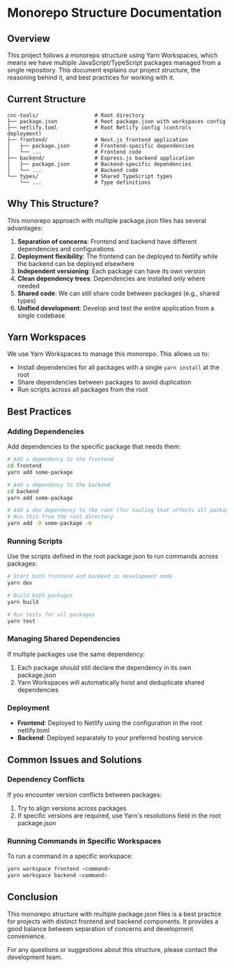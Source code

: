 # Monorepo Structure Documentation

## Overview

This project follows a monorepo structure using Yarn Workspaces, which means we have multiple JavaScript/TypeScript packages managed from a single repository. This document explains our project structure, the reasoning behind it, and best practices for working with it.

## Current Structure

```
cnc-tools/                  # Root directory
├── package.json            # Root package.json with workspaces config
├── netlify.toml            # Root Netlify config (controls deployment)
├── frontend/               # Next.js frontend application
│   ├── package.json        # Frontend-specific dependencies
│   └── ...                 # Frontend code
├── backend/                # Express.js backend application  
│   ├── package.json        # Backend-specific dependencies
│   └── ...                 # Backend code
└── types/                  # Shared TypeScript types
    └── ...                 # Type definitions
```

## Why This Structure?

This monorepo approach with multiple package.json files has several advantages:

1. **Separation of concerns**: Frontend and backend have different dependencies and configurations
2. **Deployment flexibility**: The frontend can be deployed to Netlify while the backend can be deployed elsewhere
3. **Independent versioning**: Each package can have its own version
4. **Clean dependency trees**: Dependencies are installed only where needed
5. **Shared code**: We can still share code between packages (e.g., shared types)
6. **Unified development**: Develop and test the entire application from a single codebase

## Yarn Workspaces

We use Yarn Workspaces to manage this monorepo. This allows us to:

- Install dependencies for all packages with a single `yarn install` at the root
- Share dependencies between packages to avoid duplication
- Run scripts across all packages from the root

## Best Practices

### Adding Dependencies

Add dependencies to the specific package that needs them:

```bash
# Add a dependency to the frontend
cd frontend
yarn add some-package

# Add a dependency to the backend
cd backend
yarn add some-package

# Add a dev dependency to the root (for tooling that affects all packages)
# Run this from the root directory
yarn add -D some-package -W
```

### Running Scripts

Use the scripts defined in the root package.json to run commands across packages:

```bash
# Start both frontend and backend in development mode
yarn dev

# Build both packages
yarn build

# Run tests for all packages
yarn test
```

### Managing Shared Dependencies

If multiple packages use the same dependency:

1. Each package should still declare the dependency in its own package.json
2. Yarn Workspaces will automatically hoist and deduplicate shared dependencies

### Deployment

- **Frontend**: Deployed to Netlify using the configuration in the root netlify.toml
- **Backend**: Deployed separately to your preferred hosting service

## Common Issues and Solutions

### Dependency Conflicts

If you encounter version conflicts between packages:

1. Try to align versions across packages
2. If specific versions are required, use Yarn's resolutions field in the root package.json

### Running Commands in Specific Workspaces

To run a command in a specific workspace:

```bash
yarn workspace frontend <command>
yarn workspace backend <command>
```

## Conclusion

This monorepo structure with multiple package.json files is a best practice for projects with distinct frontend and backend components. It provides a good balance between separation of concerns and development convenience.

For any questions or suggestions about this structure, please contact the development team.
